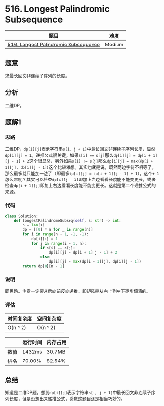 # 516. Longest Palindromic Subsequence

| 题目 | 难度 |
| ---- | ---- |
| [516. Longest Palindromic Subsequence](https://leetcode.com/problems/longest-palindromic-subsequence/) | Medium |

## 题意

求最长回文非连续子序列的长度。

## 分析

二维DP。

## 题解1

### 思路

二维DP，`dp[i][j]`表示字符串`s[i, j + 1]`中最长回文非连续子序列长度，显然`dp[i][j] = 1`。递推公式很关键，如果`s[i] == s[j]`那么`dp[i][j] = dp[i + 1][j - 1] + 2`这个很显然，另外如果`s[i] != s[j]`那么`dp[i][j] = max(dp[i + 1][j], dp[i][j - 1])`这个比较难想。其实也就是说，既然两边字符不相等了，那么最多就只能加一边了（即最多`dp[i][j] = dp[i + 1][j - 1] + 1`），这个`+ 1`怎么来呢？其实可以检查`dp[i][j - 1]`即加上左边看看长度能不能变更长，或者检查`dp[i + 1][j]`即加上右边看看长度能不能变更长。这就是第二个递推公式的来源。

### 代码

```python
class Solution:
    def longestPalindromeSubseq(self, s: str) -> int:
        n = len(s)
        dp = [[0] * n for _ in range(n)]
        for i in range(n - 1, -1, -1):
            dp[i][i] = 1
            for j in range(i + 1, n):
                if s[i] == s[j]:
                    dp[i][j] = dp[i + 1][j - 1] + 2
                else:
                    dp[i][j] = max(dp[i + 1][j], dp[i][j - 1])
        return dp[0][n - 1]
```

### 说明

同思路。注意一定要从后向前反向递推，即矩阵是从右上到左下逐步填满的。

### 评估

| 时间复杂度 | 空间复杂度 |
| ---- | ---- |
| O(n ^ 2) | O(n ^ 2) |

| | 运行时间 | 内存占用 |
| ---- | ---- | ---- |
| 数值 | 1432ms | 30.7MB |
| 排名 | 70.00% | 82.54% |

## 总结

知道是二维DP题，想到`dp[i][j]`表示字符串`s[i, j + 1]`中最长回文非连续子序列长度，但是没想出来递推公式，感觉这题目还是相当巧妙的。
